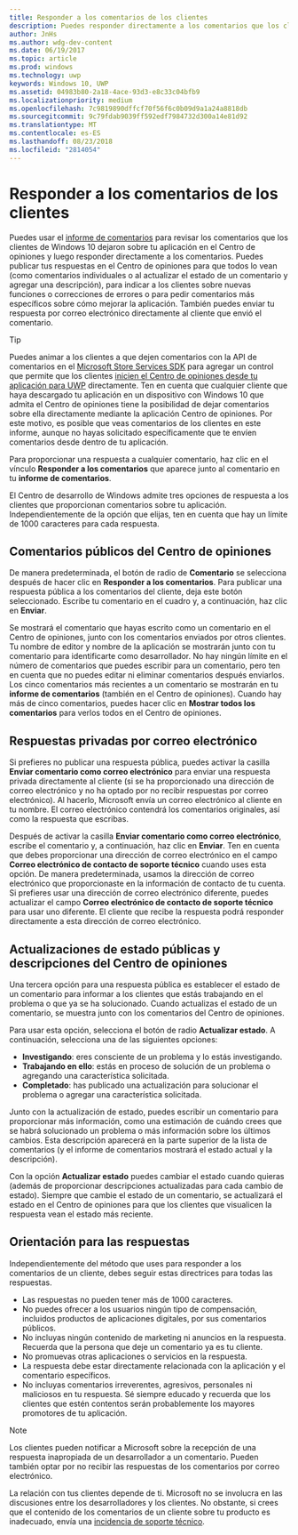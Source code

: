 ```yaml
---
title: Responder a los comentarios de los clientes
description: Puedes responder directamente a los comentarios que los clientes dejan en el Centro de opiniones.
author: JnHs
ms.author: wdg-dev-content
ms.date: 06/19/2017
ms.topic: article
ms.prod: windows
ms.technology: uwp
keywords: Windows 10, UWP
ms.assetid: 04983b80-2a18-4ace-93d3-e8c33c04bfb9
ms.localizationpriority: medium
ms.openlocfilehash: 7c9819890dffcf70f56f6c0b09d9a1a24a8818db
ms.sourcegitcommit: 9c79fdab9039ff592edf7984732d300a14e81d92
ms.translationtype: MT
ms.contentlocale: es-ES
ms.lasthandoff: 08/23/2018
ms.locfileid: "2814054"
---
```

# <a name="respond-to-customer-feedback"></a>Responder a los comentarios de los clientes

Puedes usar el [informe de comentarios](feedback-report.md) para revisar los comentarios que los clientes de Windows 10 dejaron sobre tu aplicación en el Centro de opiniones y luego responder directamente a los comentarios. Puedes publicar tus respuestas en el Centro de opiniones para que todos lo vean (como comentarios individuales o al actualizar el estado de un comentario y agregar una descripción), para indicar a los clientes sobre nuevas funciones o correcciones de errores o para pedir comentarios más específicos sobre cómo mejorar la aplicación. También puedes enviar tu respuesta por correo electrónico directamente al cliente que envió el comentario.

> [!TIP]
> Puedes animar a los clientes a que dejen comentarios con la API de comentarios en el [Microsoft Store Services SDK](http://aka.ms/store-em-sdk) para agregar un control que permite que los clientes [inicien el Centro de opiniones desde tu aplicación para UWP](../monetize/launch-feedback-hub-from-your-app.md) directamente. Ten en cuenta que cualquier cliente que haya descargado tu aplicación en un dispositivo con Windows 10 que admita el Centro de opiniones tiene la posibilidad de dejar comentarios sobre ella directamente mediante la aplicación Centro de opiniones. Por este motivo, es posible que veas comentarios de los clientes en este informe, aunque no hayas solicitado específicamente que te envíen comentarios desde dentro de tu aplicación.

Para proporcionar una respuesta a cualquier comentario, haz clic en el vínculo **Responder a los comentarios** que aparece junto al comentario en tu **informe de comentarios**.

El Centro de desarrollo de Windows admite tres opciones de respuesta a los clientes que proporcionan comentarios sobre tu aplicación. Independientemente de la opción que elijas, ten en cuenta que hay un límite de 1000 caracteres para cada respuesta.

## <a name="public-comments-in-feedback-hub"></a>Comentarios públicos del Centro de opiniones

De manera predeterminada, el botón de radio de **Comentario** se selecciona después de hacer clic en **Responder a los comentarios**. Para publicar una respuesta pública a los comentarios del cliente, deja este botón seleccionado. Escribe tu comentario en el cuadro y, a continuación, haz clic en **Enviar**.

Se mostrará el comentario que hayas escrito como un comentario en el Centro de opiniones, junto con los comentarios enviados por otros clientes. Tu nombre de editor y nombre de la aplicación se mostrarán junto con tu comentario para identificarte como desarrollador. No hay ningún límite en el número de comentarios que puedes escribir para un comentario, pero ten en cuenta que no puedes editar ni eliminar comentarios después enviarlos. Los cinco comentarios más recientes a un comentario se mostrarán en tu **informe de comentarios** (también en el Centro de opiniones). Cuando hay más de cinco comentarios, puedes hacer clic en **Mostrar todos los comentarios** para verlos todos en el Centro de opiniones.


## <a name="private-responses-via-email"></a>Respuestas privadas por correo electrónico

Si prefieres no publicar una respuesta pública, puedes activar la casilla **Enviar comentario como correo electrónico** para enviar una respuesta privada directamente al cliente (si se ha proporcionado una dirección de correo electrónico y no ha optado por no recibir respuestas por correo electrónico). Al hacerlo, Microsoft envía un correo electrónico al cliente en tu nombre. El correo electrónico contendrá los comentarios originales, así como la respuesta que escribas.

Después de activar la casilla **Enviar comentario como correo electrónico**, escribe el comentario y, a continuación, haz clic en **Enviar**. Ten en cuenta que debes proporcionar una dirección de correo electrónico en el campo **Correo electrónico de contacto de soporte técnico** cuando uses esta opción. De manera predeterminada, usamos la dirección de correo electrónico que proporcionaste en la información de contacto de tu cuenta. Si prefieres usar una dirección de correo electrónico diferente, puedes actualizar el campo **Correo electrónico de contacto de soporte técnico** para usar uno diferente. El cliente que recibe la respuesta podrá responder directamente a esta dirección de correo electrónico.


## <a name="public-status-updates-and-descriptions-in-feedback-hub"></a>Actualizaciones de estado públicas y descripciones del Centro de opiniones

Una tercera opción para una respuesta pública es establecer el estado de un comentario para informar a los clientes que estás trabajando en el problema o que ya se ha solucionado. Cuando actualizas el estado de un comentario, se muestra junto con los comentarios del Centro de opiniones.

Para usar esta opción, selecciona el botón de radio **Actualizar estado**. A continuación, selecciona una de las siguientes opciones:

- **Investigando**: eres consciente de un problema y lo estás investigando.
- **Trabajando en ello**: estás en proceso de solución de un problema o agregando una característica solicitada.
- **Completado**: has publicado una actualización para solucionar el problema o agregar una característica solicitada.

Junto con la actualización de estado, puedes escribir un comentario para proporcionar más información, como una estimación de cuándo crees que se habrá solucionado un problema o más información sobre los últimos cambios. Esta descripción aparecerá en la parte superior de la lista de comentarios (y el informe de comentarios mostrará el estado actual y la descripción).

Con la opción **Actualizar estado** puedes cambiar el estado cuando quieras (además de proporcionar descripciones actualizadas para cada cambio de estado). Siempre que cambie el estado de un comentario, se actualizará el estado en el Centro de opiniones para que los clientes que visualicen la respuesta vean el estado más reciente.


## <a name="guidelines-for-responses"></a>Orientación para las respuestas

Independientemente del método que uses para responder a los comentarios de un cliente, debes seguir estas directrices para todas las respuestas.
- Las respuestas no pueden tener más de 1000 caracteres.
- No puedes ofrecer a los usuarios ningún tipo de compensación, incluidos productos de aplicaciones digitales, por sus comentarios públicos.
- No incluyas ningún contenido de marketing ni anuncios en la respuesta. Recuerda que la persona que deje un comentario ya es tu cliente.
- No promuevas otras aplicaciones o servicios en la respuesta.
- La respuesta debe estar directamente relacionada con la aplicación y el comentario específicos.
- No incluyas comentarios irreverentes, agresivos, personales ni maliciosos en tu respuesta. Sé siempre educado y recuerda que los clientes que estén contentos serán probablemente los mayores promotores de tu aplicación.

> [!NOTE]
> Los clientes pueden notificar a Microsoft sobre la recepción de una respuesta inapropiada de un desarrollador a un comentario. Pueden también optar por no recibir las respuestas de los comentarios por correo electrónico.

La relación con tus clientes depende de ti. Microsoft no se involucra en las discusiones entre los desarrolladores y los clientes. No obstante, si crees que el contenido de los comentarios de un cliente sobre tu producto es inadecuado, envía una [incidencia de soporte técnico](http://go.microsoft.com/fwlink/p/?LinkID=401178).
